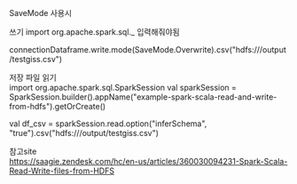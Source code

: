SaveMode 사용시 

쓰기
import org.apache.spark.sql._ 입력해줘야됨

 connectionDataframe.write.mode(SaveMode.Overwrite).csv("hdfs:///output/testgiss.csv")




저장 파일 읽기<br>
import org.apache.spark.sql.SparkSession
val sparkSession = SparkSession.builder().appName("example-spark-scala-read-and-write-from-hdfs").getOrCreate()

val df_csv = sparkSession.read.option("inferSchema", "true").csv("hdfs:///output/testgiss.csv")

참고site<br>
https://saagie.zendesk.com/hc/en-us/articles/360030094231-Spark-Scala-Read-Write-files-from-HDFS

